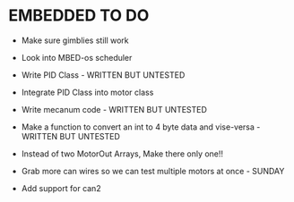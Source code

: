 # EMBEDDED TO DO

- Make sure gimblies still work

- Look into MBED-os scheduler

- Write PID Class - WRITTEN BUT UNTESTED

- Integrate PID Class into motor class

- Write mecanum code - WRITTEN BUT UNTESTED

- Make a function to convert an int to 4 byte data and vise-versa - WRITTEN BUT UNTESTED

- Instead of two MotorOut Arrays, Make there only one!!

- Grab more can wires so we can test multiple motors at once - SUNDAY 

- Add support for can2

